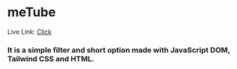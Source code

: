 # meTube

Live Link: [Click](https://incredible-halva-f39fc3.netlify.app/)

### It is a simple filter and short option made with JavaScript DOM, Tailwind CSS and HTML.
